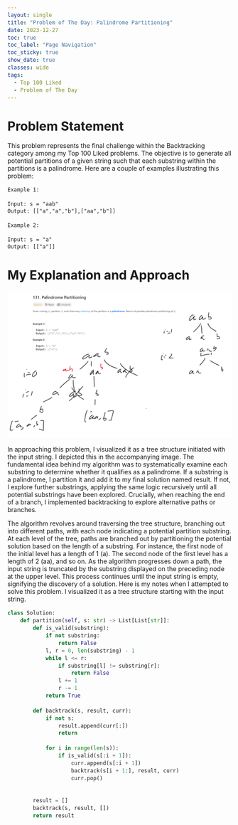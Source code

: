 ```yaml
---
layout: single
title: "Problem of The Day: Palindrome Partitioning"
date: 2023-12-27
toc: true
toc_label: "Page Navigation"
toc_sticky: true
show_date: true
classes: wide
tags:
  - Top 100 Liked
  - Problem of The Day
---
```

# Problem Statement
This problem represents the final challenge within the Backtracking category among my Top 100 Liked problems. The objective is to generate all potential partitions of a given string such that each substring within the partitions is a palindrome. Here are a couple of examples illustrating this problem:

```
Example 1:

Input: s = "aab"
Output: [["a","a","b"],["aa","b"]]

Example 2:

Input: s = "a"
Output: [["a"]]
```
# My Explanation and Approach
[![my notes](/assets/images/2023-12-27_17-40-45-palindrome-partitioning.png)](/assets/images/2023-12-27_17-40-45-palindrome-partitioning.png)

In approaching this problem, I visualized it as a tree structure initiated with the input string. I depicted this in the accompanying image. The fundamental idea behind my algorithm was to systematically examine each substring to determine whether it qualifies as a palindrome. If a substring is a palindrome, I partition it and add it to my final solution named result. If not, I explore further substrings, applying the same logic recursively until all potential substrings have been explored. Crucially, when reaching the end of a branch, I implemented backtracking to explore alternative paths or branches.

The algorithm revolves around traversing the tree structure, branching out into different paths, with each node indicating a potential partition substring. At each level of the tree, paths are branched out by partitioning the potential solution based on the length of a substring. For instance, the first node of the initial level has a length of 1 (a). The second node of the first level has a length of 2 (aa), and so on. As the algorithm progresses down a path, the input string is truncated by the substring displayed on the preceding node at the upper level. This process continues until the input string is empty, signifying the discovery of a solution.
Here is my notes when I attempted to solve this problem. I visualized it as a tree structure starting with the input string.

```python
class Solution:
    def partition(self, s: str) -> List[List[str]]:
        def is_valid(substring):
            if not substring:
                return False
            l, r = 0, len(substring) - 1
            while l <= r:
                if substring[l] != substring[r]:
                    return False
                l += 1
                r -= 1
            return True
                
        def backtrack(s, result, curr):
            if not s:
                result.append(curr[:])
                return
                
            for i in range(len(s)):
                if is_valid(s[:i + 1]):
                    curr.append(s[:i + 1])
                    backtrack(s[i + 1:], result, curr)
                    curr.pop()


        result = []
        backtrack(s, result, [])
        return result
```
